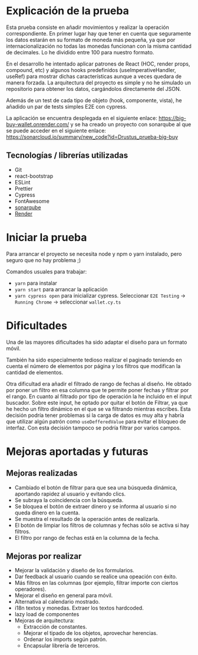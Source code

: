 # Explicación de la prueba

Esta prueba consiste en añadir movimientos y realizar la operación correspondiente. En primer lugar hay que tener en cuenta que seguramente los datos estarán en su formato de moneda más pequeña, ya que por internacionalización no todas las monedas funcionan con la misma cantidad de decimales. Lo he dividido entre 100 para nuestro formato.

En el desarrollo he intentado aplicar patrones de React (HOC, render props, compound, etc) y algunos hooks predefinidos (useImperativeHandler, useRef) para mostrar dichas características aunque a veces quedara de manera forzada. La arquitectura del proyecto es simple y no he simulado un repositorio para obtener los datos, cargándolos directamente del JSON.

Además de un test de cada tipo de objeto (hook, componente, vista), he añadido un par de tests simples E2E con cypress.

La aplicación se encuentra desplegada en el siguiente enlace: https://big-buy-wallet.onrender.com/ y se ha creado un proyecto con sonarqube al que se puede acceder en el siguiente enlace: https://sonarcloud.io/summary/new_code?id=Drustus_prueba-big-buy

## Tecnologías / librerías utilizadas

- Git
- react-bootstrap
- ESLint
- Prettier
- Cypress
- FontAwesome
- [sonarqube](https://sonarcloud.io/summary/new_code?id=Drustus_prueba-big-buy)
- [Render](https://dashboard.render.com/)

# Iniciar la prueba

Para arrancar el proyecto se necesita node y npm o yarn instalado, pero seguro que no hay problema ;)

Comandos usuales para trabajar:

- `yarn` para instalar
- `yarn start` para arrancar la aplicación
- `yarn cypress open` para inicializar cypress. Seleccionar `E2E Testing` -> `Running Chrome` -> seleccionar `wallet.cy.ts`

# Dificultades

Una de las mayores dificultades ha sido adaptar el diseño para un formato móvil.

También ha sido especialmente tedioso realizar el paginado teniendo en cuenta el número de elementos por página y los filtros que modifican la cantidad de elementos.

Otra dificultad era añadir el filtrado de rango de fechas al diseño. He obtado por poner un filtro en esa columna que te permite poner fechas y filtrar por el rango. En cuanto al filtrado por tipo de operación la he incluido en el input buscador. Sobre este input, he optado por quitar el botón de Filtrar, ya que he hecho un filtro dinámico en el que se va filtrando mientras escribes. Esta decisión podría tener problemas si la carga de datos es muy alta y habría que utilizar algún patrón como `useDefferedValue` para evitar el bloqueo de interfaz. Con esta decisión tampoco se podría filtrar por varios campos.

# Mejoras aportadas y futuras

## Mejoras realizadas

- Cambiado el botón de filtrar para que sea una búsqueda dinámica, aportando rapidez al usuario y evitando clics.
- Se subraya la coincidencia con la búsqueda.
- Se bloquea el botón de extraer dinero y se informa al usuario si no queda dinero en la cuenta.
- Se muestra el resultado de la operación antes de realizarla.
- El botón de limpiar los filtros de columnas y fechas sólo se activa si hay filtros.
- El filtro por rango de fechas está en la columna de la fecha.

## Mejoras por realizar

- Mejorar la validación y diseño de los formularios.
- Dar feedback al usuario cuando se realice una opeación con éxito.
- Más filtros en las columnas (por ejemplo, filtrar importe con ciertos operadores).
- Mejorar el diseño en general para móvil.
- Alternativa al calendario mostrado.
- i18n textos y monedas. Extraer los textos hardcoded.
- lazy load de componentes
- Mejoras de arquitectura:
  - Extracción de constantes.
  - Mejorar el tipado de los objetos, aprovechar herencias.
  - Ordenar los imports según patrón.
  - Encapsular librería de terceros.
